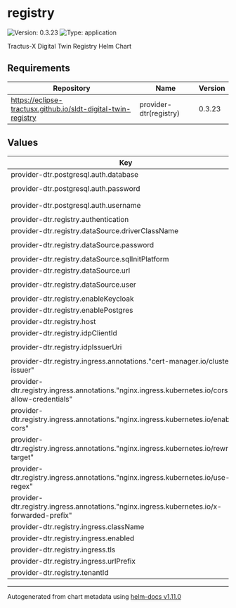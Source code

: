 <!-- 
  Catena-X - Digital Product Passport Application 
 
  Copyright (c) 2022, 2024 BASF SE, BMW AG, Henkel AG & Co. KGaA
  Copyright (c) 2022, 2024 Contributors to the Eclipse Foundation

  See the NOTICE file(s) distributed with this work for additional
  information regarding copyright ownership.
 
  This program and the accompanying materials are made available under the
  terms of the Apache License, Version 2.0 which is available at
  https://www.apache.org/licenses/LICENSE-2.0.
 
  Unless required by applicable law or agreed to in writing, software
  distributed under the License is distributed on an "AS IS" BASIS
  WITHOUT WARRANTIES OR CONDITIONS OF ANY KIND,
  either express or implied. See the
  License for the specific language govern in permissions and limitations
  under the License.
 
  SPDX-License-Identifier: Apache-2.0
-->

# registry

![Version: 0.3.23](https://img.shields.io/badge/Version-0.3.23-informational?style=flat-square) ![Type: application](https://img.shields.io/badge/Type-application-informational?style=flat-square)

Tractus-X Digital Twin Registry Helm Chart

## Requirements

| Repository | Name | Version |
|------------|------|---------|
| https://eclipse-tractusx.github.io/sldt-digital-twin-registry | provider-dtr(registry) | 0.3.23 |

## Values

| Key | Type | Default | Description |
|-----|------|---------|-------------|
| provider-dtr.postgresql.auth.database | string | `"default-database"` |  |
| provider-dtr.postgresql.auth.password | string | `"<path:material-pass/data/dev/aasregistry/database.password>"` |  |
| provider-dtr.postgresql.auth.username | string | `"<path:material-pass/data/dev/aasregistry/database.user>"` |  |
| provider-dtr.registry.authentication | bool | `false` |  |
| provider-dtr.registry.dataSource.driverClassName | string | `"org.postgresql.Driver"` |  |
| provider-dtr.registry.dataSource.password | string | `"<path:material-pass/data/dev/aasregistry/database.password>"` |  |
| provider-dtr.registry.dataSource.sqlInitPlatform | string | `"pg"` |  |
| provider-dtr.registry.dataSource.url | string | `"jdbc:postgresql://registry:5432"` |  |
| provider-dtr.registry.dataSource.user | string | `"<path:material-pass/data/dev/aasregistry/database.user>"` |  |
| provider-dtr.registry.enableKeycloak | bool | `false` |  |
| provider-dtr.registry.enablePostgres | bool | `true` |  |
| provider-dtr.registry.host | string | `"materialpass.int.demo.catena-x.net"` |  |
| provider-dtr.registry.idpClientId | string | `"Cl13-CX-Battery"` |  |
| provider-dtr.registry.idpIssuerUri | string | `"https://centralidp.int.demo.catena-x.net/auth/realms/CX-Central"` |  |
| provider-dtr.registry.ingress.annotations."cert-manager.io/cluster-issuer" | string | `"selfsigned-cluster-issuer"` |  |
| provider-dtr.registry.ingress.annotations."nginx.ingress.kubernetes.io/cors-allow-credentials" | string | `"true"` |  |
| provider-dtr.registry.ingress.annotations."nginx.ingress.kubernetes.io/enable-cors" | string | `"true"` |  |
| provider-dtr.registry.ingress.annotations."nginx.ingress.kubernetes.io/rewrite-target" | string | `"/$2"` |  |
| provider-dtr.registry.ingress.annotations."nginx.ingress.kubernetes.io/use-regex" | string | `"true"` |  |
| provider-dtr.registry.ingress.annotations."nginx.ingress.kubernetes.io/x-forwarded-prefix" | string | `"/semantics/registry"` |  |
| provider-dtr.registry.ingress.className | string | `"nginx"` |  |
| provider-dtr.registry.ingress.enabled | bool | `true` |  |
| provider-dtr.registry.ingress.tls | bool | `true` |  |
| provider-dtr.registry.ingress.urlPrefix | string | `"/semantics/registry"` |  |
| provider-dtr.registry.tenantId | string | `"default-tenant"` |  |

----------------------------------------------
Autogenerated from chart metadata using [helm-docs v1.11.0](https://github.com/norwoodj/helm-docs/releases/v1.11.0)
